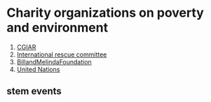 # Charity organizations on poverty and environment

1. [CGIAR](https://www.cgiar.org/)
2. [International rescue committee](https://www.rescue.org/)
3. [BillandMelindaFoundation](https://www.gatesfoundation.org/)
4. [United Nations](https://www.un.org/en/?)

## stem events

